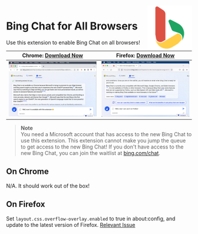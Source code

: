<img style="vertical-align:middle;" align="right" src="public/icon1024.png" width="120px">

# Bing Chat for All Browsers

Use this extension to enable Bing Chat on all browsers!

| Chrome: [Download Now](https://chrome.google.com/webstore/detail/bing-chat-for-all-browser/jofbglonpbndadajbafmmaklbfbkggpo) | Firefox: [Download Now](https://addons.mozilla.org/en-US/firefox/addon/bing-chat-for-all-browsers/) |
| ---------------------------------------------------------------------------------------------------------------------------- | --------------------------------------------------------------------------------------------------- |
| ![Demo of Bing Chat on Chrome](misc/chrome.png)                                                                              | ![Demo of Bing Chat on Firefox](misc/firefox.png)                                                   |

> **Note**<br/>
> You need a Microsoft account that has access to the new Bing Chat to use this extension.
> This extension cannot make you jump the queue to get access to the new Bing Chat!
> If you don't have access to the new Bing Chat, you can join the waitlist at [bing.com/chat](https://bing.com/chat).

## On Chrome

N/A. It should work out of the box!

## On Firefox

Set `layout.css.overflow-overlay.enabled` to true in about:config, and update to the latest version of Firefox. [Relevant Issue](https://github.com/anaclumos/bing-chat-for-all-browsers/issues/1)
